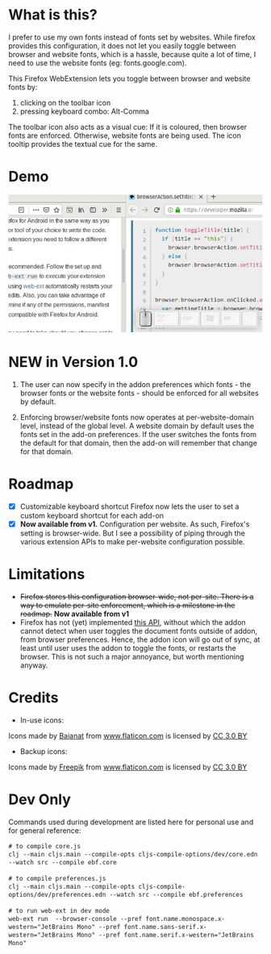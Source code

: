 # What is this?

I prefer to use my own fonts instead of fonts set by websites. While firefox provides this configuration, it does not let you easily toggle between browser and website fonts, which is a hassle, because quite a lot of time, I need to use the website fonts (eg: fonts.google.com).

This Firefox WebExtension lets you toggle between browser and website fonts by:

1. clicking on the toolbar icon
2. pressing keyboard combo: Alt-Comma

The toolbar icon also acts as a visual cue: If it is coloured, then browser fonts are enforced. Otherwise, website fonts are being used. The icon tooltip provides the textual cue for the same.

# Demo

![](demos/demo.gif)


# NEW in Version 1.0

1. The user can now specify in the addon preferences which fonts - the browser fonts or the website fonts - should be enforced for all websites by default.

2. Enforcing browser/website fonts now operates at per-website-domain level, instead of the global level. A website domain by default uses the fonts set in the add-on preferences. If the user switches the fonts from the default for that domain, then the add-on will remember that change for that domain.

# Roadmap

- [x] Customizable keyboard shortcut
  Firefox now lets the user to set a custom keyboard shortcut for each add-on
- [x] **Now available from v1.** Configuration per website. As such, Firefox's setting is browser-wide. But I see a possibility of piping through the various extension APIs to make per-website configuration possible.

# Limitations

- ~~Firefox stores this configuration browser-wide, not per-site. There is a way to emulate per-site enforcement, which is a milestone in the roadmap.~~ **Now available from v1**
- Firefox has not (yet) implemented [this API](https://developer.mozilla.org/en-US/docs/Mozilla/Add-ons/WebExtensions/API/types/BrowserSetting/onChange), without which the addon cannot detect when user toggles the document fonts outside of addon, from browser preferences. Hence, the addon icon will go out of sync, at least until user uses the addon to toggle the fonts, or restarts the browser. This is not such a major annoyance, but worth mentioning anyway.


# Credits

- In-use icons:
<div>
    Icons made by
    <a href="https://www.flaticon.com/authors/baianat" title="Baianat">Baianat</a>
    from
    <a href="https://www.flaticon.com/" title="Flaticon">www.flaticon.com</a>
    is licensed by
    <a href="http://creativecommons.org/licenses/by/3.0/" title="Creative Commons BY 3.0" target="_blank">CC 3.0 BY</a>
</div>

- Backup icons:
<div>
    Icons made by
    <a href="https://www.freepik.com/" title="Freepik">Freepik</a>
    from
    <a href="https://www.flaticon.com/" title="Flaticon">www.flaticon.com</a>
    is licensed by
    <a href="http://creativecommons.org/licenses/by/3.0/" title="Creative Commons BY 3.0" target="_blank">CC 3.0 BY</a>
</div>

# Dev Only

Commands used during development are listed here for personal use and for general reference:

```shell script
# to compile core.js
clj --main cljs.main --compile-opts cljs-compile-options/dev/core.edn --watch src --compile ebf.core

# to compile preferences.js
clj --main cljs.main --compile-opts cljs-compile-options/dev/preferences.edn --watch src --compile ebf.preferences

# to run web-ext in dev mode
web-ext run  --browser-console --pref font.name.monospace.x-western="JetBrains Mono" --pref font.name.sans-serif.x-western="JetBrains Mono" --pref font.name.serif.x-western="JetBrains Mono"
```
